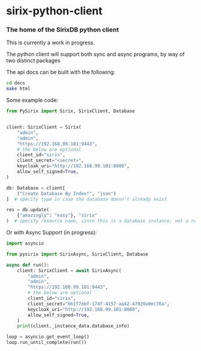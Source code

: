 # sirix-python-client

### The home of the SirixDB python client

This is currently a work in progress.

The python client will support both sync and async programs,
by way of two distinct packages

The api docs can be built with the following:
```bash
cd docs
make html
```


Some example code:
```python
from PySirix import Sirix, SirixClient, Database


client: SirixClient = Sirix(
    "admin",
    "admin",
    "https://192.168.99.101:9443",
    # the below are optional
    client_id="sirix",
    client_secret="<secret>",
    keycloak_uri="http://192.168.99.101:8080",
    allow_self_signed=True,
)

db: Database = client[
    ("Create Database By Index!", "json")
]  # specify type in case the database doesn't already exist

res = db.update(
    {"amazingly": "easy"}, "sirix"
)  # specify resource name, since this is a database instance, not a resource instance

```

Or with Async Support (in progress):
```python
import asyncio

from pysirix import SirixAsync, SirixClient, Database

async def run():
    client: SirixClient = await SirixAsync(
        "admin",
        "admin",
        "https://192.168.99.101:9443",
        # the below are optional
        client_id="sirix",
        client_secret="661f7ebf-174f-4157-aa42-47920a0ec76a",
        keycloak_uri="http://192.168.99.101:8080",
        allow_self_signed=True,
    )
    print(client._instance_data.database_info)

loop = asyncio.get_event_loop()
loop.run_until_complete(run())
```